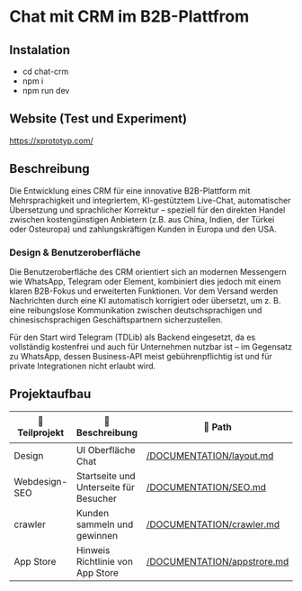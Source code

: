 # Chat mit CRM im B2B-Plattfrom

## Instalation
- cd chat-crm
- npm i
- npm run dev

## Website (Test und Experiment)
https://xprototyp.com/

## Beschreibung
Die Entwicklung eines CRM für eine innovative B2B-Plattform mit Mehrsprachigkeit und integriertem, KI-gestütztem Live-Chat, automatischer Übersetzung und sprachlicher Korrektur – speziell für den direkten Handel zwischen kostengünstigen Anbietern (z.B. aus China, Indien, der Türkei oder Osteuropa) und zahlungskräftigen Kunden in Europa und den USA.

### Design & Benutzeroberfläche
Die Benutzeroberfläche des CRM orientiert sich an modernen Messengern wie WhatsApp, Telegram oder Element, kombiniert dies jedoch mit einem klaren B2B-Fokus und erweiterten Funktionen. Vor dem Versand werden Nachrichten durch eine KI automatisch korrigiert oder übersetzt, um z. B. eine reibungslose Kommunikation zwischen deutschsprachigen und chinesischsprachigen Geschäftspartnern sicherzustellen.

Für den Start wird Telegram (TDLib) als Backend eingesetzt, da es vollständig kostenfrei und auch für Unternehmen nutzbar ist – im Gegensatz zu WhatsApp, dessen Business-API meist gebührenpflichtig ist und für private Integrationen nicht erlaubt wird. 

## Projektaufbau

| 🧱 Teilprojekt | 📝 Beschreibung | 🔗 Path | 📊 Schwierigkeit | 
|---|---|---|---|
| Design | UI Oberfläche Chat | [/DOCUMENTATION/layout.md](/DOCUMENTATION/layout.md) | Leicht | 
| Webdesign-SEO | Startseite und Unterseite für Besucher | [/DOCUMENTATION/SEO.md](/DOCUMENTATION/SEO.md) | Leicht |
| crawler | Kunden sammeln und gewinnen | [/DOCUMENTATION/crawler.md](/DOCUMENTATION/crawler.md) | Mittel |
| App Store | Hinweis Richtlinie von App Store | [/DOCUMENTATION/appstrore.md](/DOCUMENTATION/appstrore.md) | Kein |